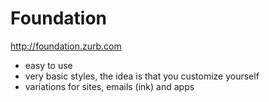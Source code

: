 # Foundation

http://foundation.zurb.com

* easy to use
* very basic styles, the idea is that you customize yourself
* variations for sites, emails (ink) and apps
